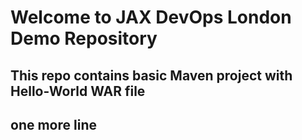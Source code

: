 # Welcome to JAX DevOps London Demo Repository
## This repo contains basic Maven project with Hello-World WAR file 

## one more line
